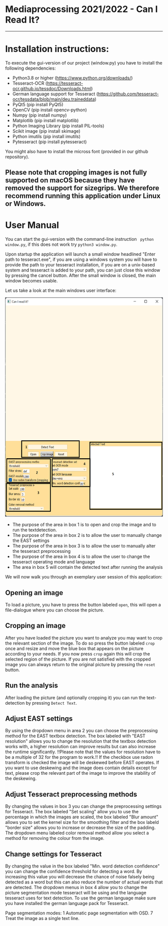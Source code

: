 # Mediaprocessing 2021/2022 - Can I Read It? 
-----------------------------------------------------------------------------------------------------
# Installation instructions:
To execute the gui-version of our project (window.py) you have to install the following dependencies:

* Python3.8 or higher (https://www.python.org/downloads/)
* Tesseract-OCR (https://tesseract-ocr.github.io/tessdoc/Downloads.html)
* German language support for Tesseract (https://github.com/tesseract-ocr/tessdata/blob/main/deu.traineddata)
* PyQt5 (pip install PyQt5)
* OpenCV (pip install opencv-python)
* Numpy (pip install numpy)
* Matplotlib (pip install matplotlib)
* Python Imaging Library (pip install PIL-tools)
* Scikit image (pip install skimage)
* Python imutils (pip install imutils)
* Pytesseract (pip install pytesseract)

You might also have to install the micross font (provided in our github repository).

Please note that cropping images is not fully supported on macOS because they have removed
the support for sizegrips. We therefore recommend running this application under Linux or Windows.
------------------------------------------------------------------------------------------------------

# User Manual
You can start the gui-version with the command-line instruction ``` python window.py```, if this does not
work try ```python3 window.py```.

Upon startup the application will launch a small window headlined "Enter path to tesseract.exe", if you
are using a windows system you will have to provide the path to your tesseract installation, if you are
on a unix-based system and tesseract is added to your path, you can just close this window by pressing
the cancel button. After the small window is closed, the main window becomes usable. 

Let us take a look at the main windows user interface:

<img src="screenshot1.png" width="550" height="700">


* The purpose of the area in box 1 is to open and crop the image and to run the textdetection.
* The purpose of the area in box 2 is to allow the user to manually change the EAST settings
* The purpose of the area in box 3 is to allow the user to manually alter the tesseract preprocessing
* The purpose of the area in box 4 is to allow the user to change the tesseract operating mode and language 
* The area in box 5 will contain the detected text after running the analysis

We will now walk you through an exemplary user session of this application:

## Opening an image
To load a picture, you have to press the button labeled ```open```, this will open a file-dialogue where you 
can choose the picture.

## Cropping an image
After you have loaded the picture you want to analyze you may want to crop the relevant section of the image.
To do so press the button labeled ```crop``` once and resize and move the blue box that appears on the picture
according to your needs. If you now press ```crop``` again this will crop the selected region of the picture.
If you are not satisfied with the cropped image you can always return to the original picture by pressing the
```reset``` button.

## Run the analysis
After loading the picture (and optionally cropping it) you can run the text-detection by pressing ```Detect Text```.

## Adjust EAST settings
By using the dropdown menu in area 2 you can choose the preprocessing method for the EAST textbox detection. 
The box labeled with "EAST resolution" allows you to change the resolution that the textbox detection
works with, a higher resolution can improve results but can also increase the runtime significantly. 
!!Please note that the values for resolution have to be a multiple of 32 for the program to work.!!
If the checkbox use radon transform is checked the image will be deskewed before EAST operates. If you want to 
use deskewing and the image does contain details except for text, please crop the relevant part of the image to improve 
the stability of the deskewing.

## Adjust Tesseract preprocessing methods
By changing the values in box 3 you can change the preprocessing settings for Tesseract.  The box labeled "Set scaling"
allow you to use the percentage in which the images are scaled, the box labeled "Blur amount" allows you to set the kernel
size for the smoothing filter and the box labeld "border size" allows you to increase or decrease the size of the padding. 
The dropdown menu labeled color removal method allow you select a method for removing the colour from the image.

## Change settings for Tesseract
By changing the value in the box labeled "Min. word detection confidence" you can change the confidence threshold for detecting
a word. By increasing this value you will decrease the chance of noise falsely being detected as a word but this can also reduce
the number of actual words that are detected.
The dropdown menus in box 4 allow you to change the picture segmentation mode tesseract will be using and the language tesseract
uses for text detection. To use the german language make sure you have installed the german language pack for Tesseract.

Page segmentation modes:
  1    Automatic page segmentation with OSD.
  7    Treat the image as a single text line.
  
  
  




